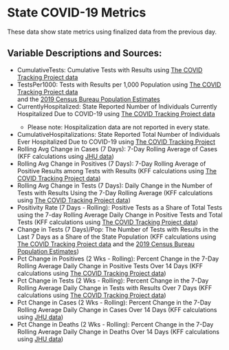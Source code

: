 # State COVID-19 Metrics

These data show state metrics using finalized data from the previous day. 

## Variable Descriptions and Sources:
<ul>
  <li>CumulativeTests: Cumulative Tests with Results using <a href="https://covidtracking.com/api">The COVID Tracking Project data</a href></li>
  <li>TestsPer1000: Tests with Results per 1,000 Population using <a href="https://covidtracking.com/api">The COVID Tracking Project data</a href></li> and the <a href="http://www.census.gov/popest/](http://www.census.gov/popest/">2019 Census Bureau Population Estimates</a href></li>
  <li>CurrentlyHospitalized: State Reported Number of Individuals Currently Hospitalized Due to COVID-19 using <a href="https://covidtracking.com/api">The COVID Tracking Project data</a href></li>
   <ul><li>Please note: Hospitalization data are not reported in every state.</li></ul>
  <li>CumulativeHospitalizations: State Reported Total Number of Individuals Ever Hospitalized Due to COVID-19 using <a href="https://covidtracking.com/api">The COVID Tracking Project</a href></li>
  <li>Rolling Avg Change in Cases (7 Days): 7-Day Rolling Average of Cases (KFF calculations using <a href="https://github.com/CSSEGISandData/COVID-19/tree/master/csse_covid_19_data/csse_covid_19_daily_reports_us">JHU data</a href>)</li>
  <li>Rolling Avg Change in Positives (7 Days): 7-Day Rolling Average of Positive Results among Tests with Results (KFF calculations using <a href="https://covidtracking.com/api">The COVID Tracking Project data</a href>)</li>
  <li>Rolling Avg Change in Tests (7 Days): Daily Change in the Number of Tests with Results Using the 7-Day Rolling Average (KFF calculations using <a href="https://covidtracking.com/api">The COVID Tracking Project data</a href>)</li>
  <li>Positivity Rate (7 Days - Rolling): Positive Tests as a Share of Total Tests using the 7-day Rolling Average Daily Change in Positive Tests and Total Tests (KFF calculations using <a href="https://covidtracking.com/api">The COVID Tracking Project data</a href>)</li>
  <li>Change in Tests (7 Days)/Pop: The Number of Tests with Results in the Last 7 Days as a Share of the State Population (KFF calculations using <a href="https://covidtracking.com/api">The COVID Tracking Project data</a href> and the <a href="http://www.census.gov/popest/](http://www.census.gov/popest/">2019 Census Bureau Population Estimates</a href>)</li>
  <li>Pct Change in Positives (2 Wks - Rolling): Percent Change in the 7-Day Rolling Average Daily Change in Positive Tests Over 14 Days (KFF calculations using <a href="https://covidtracking.com/api">The COVID Tracking Project data</a href>)</li>
   <li>Pct Change in Tests (2 Wks - Rolling): Percent Change in the 7-Day Rolling Average Daily Change in Tests with Results Over 7 Days (KFF calculations using <a href="https://covidtracking.com/api">The COVID Tracking Project data</a href>)</li>
   <li>Pct Change in Cases (2 Wks - Rolling): Percent Change in the 7-Day Rolling Average Daily Change in Cases Over 14 Days (KFF calculations using <a href="https://github.com/CSSEGISandData/COVID-19/tree/master/csse_covid_19_data/csse_covid_19_daily_reports_us">JHU data</a href>)</li>
   <li>Pct Change in Deaths (2 Wks - Rolling): Percent Change in the 7-Day Rolling Average Daily Change in Deaths Over 14 Days (KFF calculations using <a href="https://github.com/CSSEGISandData/COVID-19/tree/master/csse_covid_19_data/csse_covid_19_daily_reports_us">JHU data</a href>)</li>
</ul>
